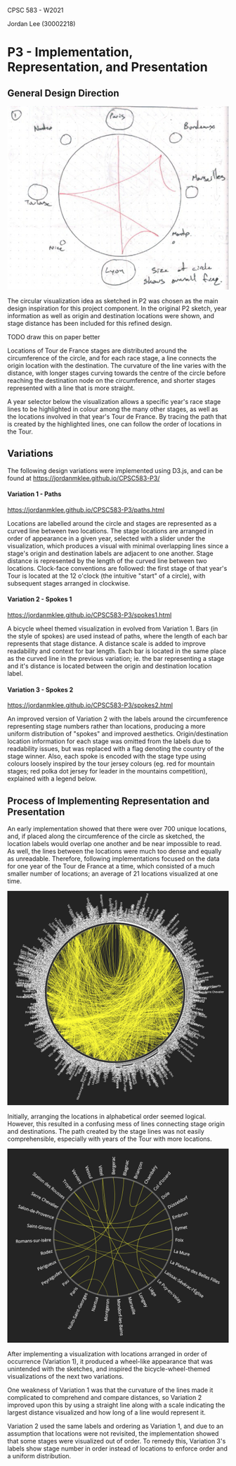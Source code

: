 CPSC 583 - W2021

Jordan Lee (30002218)

# P3 - Implementation, Representation, and Presentation

## General Design Direction

![image-20210321022417032](./report.assets/image-20210321022417032.png)

The circular visualization idea as sketched in P2 was chosen as the main design inspiration for this project component. In the original P2 sketch, year information as well as origin and destination locations were shown, and stage distance has been included for this refined design.

TODO draw this on paper better

Locations of Tour de France stages are distributed around the circumference of the circle, and for each race stage, a line connects the origin  location with the destination. The curvature of the line varies with the distance, with longer stages curving towards the centre of the circle before reaching the destination node on the circumference, and shorter stages represented with a line that is more straight.

A year selector below the visualization allows a specific year's race stage lines to be highlighted in colour among the many other stages, as well as the locations involved in that year's Tour de France. By tracing the path that is created by the highlighted lines, one can follow the order of locations in the Tour. 



## Variations

The following design variations were implemented using D3.js, and can be found at https://jordanmklee.github.io/CPSC583-P3/

#### Variation 1 - Paths

https://jordanmklee.github.io/CPSC583-P3/paths.html

Locations are labelled around the circle and stages are represented as a curved line between two locations. The stage locations are arranged in order of appearance in a given year, selected with a slider under the visualization, which produces a visual with minimal overlapping lines since a stage's origin and destination labels are adjacent to one another. Stage distance is represented by the length of the curved line between two locations. Clock-face conventions are followed: the first stage of that year's Tour is located at the 12 o'clock (the intuitive "start" of a circle), with subsequent stages arranged in clockwise.

#### Variation 2 - Spokes 1

https://jordanmklee.github.io/CPSC583-P3/spokes1.html

A bicycle wheel themed visualization in evolved from Variation 1. Bars (in the style of spokes) are used instead of paths, where the length of each bar represents that stage distance. A distance scale is added to improve readability and context for bar length. Each bar is located in the same place as the curved line in the previous variation; ie. the bar representing a stage and it's distance is located between the origin and destination location label. 

#### Variation 3 - Spokes 2

https://jordanmklee.github.io/CPSC583-P3/spokes2.html

An improved version of Variation 2 with the labels around the circumference representing stage numbers rather than locations, producing a more uniform distribution of "spokes" and improved aesthetics. Origin/destination location information for each stage was omitted from the labels due to readability issues, but was replaced with a flag denoting the country of the stage winner. Also, each spoke is encoded with the stage type using colours loosely inspired by the tour jersey colours (eg. red for mountain stages; red polka dot jersey for leader in the mountains competition), explained with a legend below.

## Process of Implementing Representation and Presentation

An early implementation showed that there were over 700 unique locations, and, if placed along the circumference of the circle as sketched, the location labels would overlap one another and be near impossible to read. As well, the lines between the locations were much too dense and equally as unreadable. Therefore, following implementations focused on the data for one year of the Tour de France at a time, which consisted of a much smaller number of locations; an average of 21 locations visualized at one time.

![image-20210321020112428](./report.assets/image-20210321020112428.png)

Initially, arranging the locations in alphabetical order seemed logical. However, this resulted in a confusing mess of lines connecting stage origin and destinations. The path created by the stage lines was not easily comprehensible, especially with years of the Tour with more locations.

![image-20210321020220701](./report.assets/image-20210321020220701.png)

After implementing a visualization with locations arranged in order of occurrence (Variation 1), it produced a wheel-like appearance that was unintended with the sketches, and inspired the bicycle-wheel-themed visualizations of the next two variations. 

One weakness of Variation 1 was that the curvature of the lines made it complicated to comprehend and compare distances, so Variation 2 improved upon this by using a straight line along with a scale indicating the largest distance visualized and how long of a line would represent it.

Variation 2 used the same labels and ordering as Variation 1, and due to an assumption that locations were not revisited, the implementation showed that some stages were visualized out of order. To remedy this, Variation 3's labels show stage number in order instead of locations to enforce order and a uniform distribution.